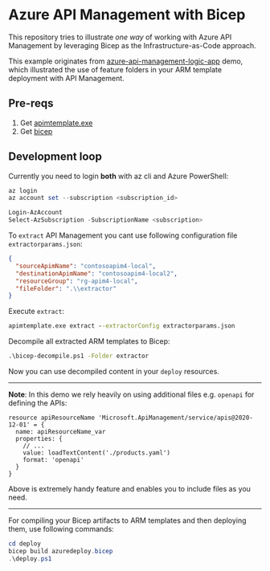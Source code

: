 # Azure API Management with Bicep

This repository tries to illustrate *one way* of working with
Azure API Management by leveraging Bicep as the Infrastructure-as-Code approach.

This example originates from [azure-api-management-logic-app](https://github.com/JanneMattila/329-azure-api-management-logic-app)
demo, which illustrated the use of feature folders in your ARM template deployment with API Management.

## Pre-reqs

1. Get [apimtemplate.exe](https://github.com/Azure/azure-api-management-devops-resource-kit/tree/master/src/APIM_ARMTemplate)
2. Get [bicep](https://github.com/Azure/bicep)

## Development loop

Currently you need to login **both** with az cli and Azure PowerShell:

```powershell
az login
az account set --subscription <subscription_id>

Login-AzAccount
Select-AzSubscription -SubscriptionName <subscription>
```

To `extract` API Management you cant use following configuration file `extractorparams.json`:

```json
{
  "sourceApimName": "contosoapim4-local",
  "destinationApimName": "contosoapim4-local2",
  "resourceGroup": "rg-apim4-local",
  "fileFolder": ".\\extractor"
}
```

Execute `extract`:

```cmd
apimtemplate.exe extract --extractorConfig extractorparams.json
```

Decompile all extracted ARM templates to Bicep:

```cmd
.\bicep-decompile.ps1 -Folder extractor
```

Now you can use decompiled content in your `deploy` resources.

----

**Note**: In this demo we rely heavily on using additional files
e.g. `openapi` for defining the APIs:

```bicep
resource apiResourceName 'Microsoft.ApiManagement/service/apis@2020-12-01' = {
  name: apiResourceName_var
  properties: {
    // ...
    value: loadTextContent('./products.yaml')
    format: 'openapi'
  }
}
```

Above is extremely handy feature and enables you to include files as you need.

----

For compiling your Bicep artifacts to ARM templates and then deploying them,
use following commands:

```powershell
cd deploy
bicep build azuredeploy.bicep
.\deploy.ps1
```
